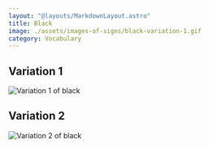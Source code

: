 ```yaml
---
layout: "@layouts/MarkdownLayout.astro"
title: Black
image: ./assets/images-of-signs/black-variation-1.gif
category: Vocabulary
---
```


## Variation 1

![Variation 1 of black](@signs/black-variation-1.gif)

## Variation 2

![Variation 2 of black](@signs/black-variation-2.gif)
